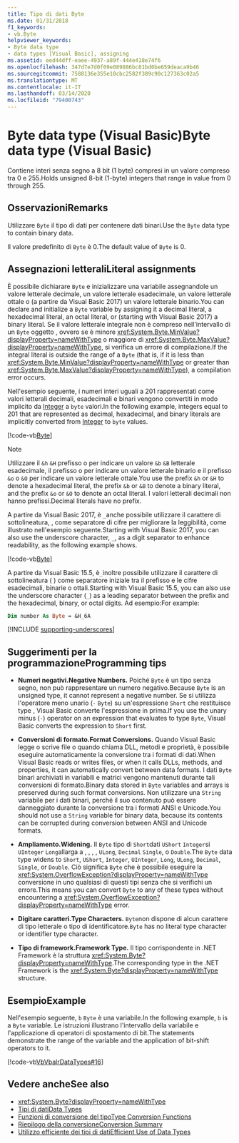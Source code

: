 ```yaml
---
title: Tipo di dati Byte
ms.date: 01/31/2018
f1_keywords:
- vb.Byte
helpviewer_keywords:
- Byte data type
- data types [Visual Basic], assigning
ms.assetid: eed44dff-eaee-4937-a89f-444e418e74f6
ms.openlocfilehash: 347d7e7d0f09e089886bc81bd0be659deaca9b46
ms.sourcegitcommit: 7588136e355e10cbc2582f389c90c127363c02a5
ms.translationtype: MT
ms.contentlocale: it-IT
ms.lasthandoff: 03/14/2020
ms.locfileid: "79400743"
---
```

# <a name="byte-data-type-visual-basic"></a><span data-ttu-id="cf522-102">Byte data type (Visual Basic)</span><span class="sxs-lookup"><span data-stu-id="cf522-102">Byte data type (Visual Basic)</span></span>

<span data-ttu-id="cf522-103">Contiene interi senza segno a 8 bit (1 byte) compresi in un valore compreso tra 0 e 255.</span><span class="sxs-lookup"><span data-stu-id="cf522-103">Holds unsigned 8-bit (1-byte) integers that range in value from 0 through 255.</span></span>

## <a name="remarks"></a><span data-ttu-id="cf522-104">Osservazioni</span><span class="sxs-lookup"><span data-stu-id="cf522-104">Remarks</span></span>

<span data-ttu-id="cf522-105">Utilizzare `Byte` il tipo di dati per contenere dati binari.</span><span class="sxs-lookup"><span data-stu-id="cf522-105">Use the `Byte` data type to contain binary data.</span></span>  
  
<span data-ttu-id="cf522-106">Il valore predefinito di `Byte` è 0.</span><span class="sxs-lookup"><span data-stu-id="cf522-106">The default value of `Byte` is 0.</span></span>

## <a name="literal-assignments"></a><span data-ttu-id="cf522-107">Assegnazioni letterali</span><span class="sxs-lookup"><span data-stu-id="cf522-107">Literal assignments</span></span>

<span data-ttu-id="cf522-108">È possibile dichiarare `Byte` e inizializzare una variabile assegnandole un valore letterale decimale, un valore letterale esadecimale, un valore letterale ottale o (a partire da Visual Basic 2017) un valore letterale binario.</span><span class="sxs-lookup"><span data-stu-id="cf522-108">You can declare and initialize a `Byte` variable by assigning it a decimal literal, a hexadecimal literal, an octal literal, or (starting with Visual Basic 2017) a binary literal.</span></span> <span data-ttu-id="cf522-109">Se il valore letterale integrale non è compreso nell'intervallo di un `Byte` oggetto , ovvero se è minore <xref:System.Byte.MinValue?displayProperty=nameWithType> o maggiore di <xref:System.Byte.MaxValue?displayProperty=nameWithType>, si verifica un errore di compilazione.</span><span class="sxs-lookup"><span data-stu-id="cf522-109">If the integral literal is outside the range of a `Byte` (that is, if it is less than <xref:System.Byte.MinValue?displayProperty=nameWithType> or greater than <xref:System.Byte.MaxValue?displayProperty=nameWithType>), a compilation error occurs.</span></span>

<span data-ttu-id="cf522-110">Nell'esempio seguente, i numeri interi uguali a 201 rappresentati come valori letterali decimali, esadecimali e binari vengono convertiti in modo implicito da [Integer](integer-data-type.md) a `byte` valori.</span><span class="sxs-lookup"><span data-stu-id="cf522-110">In the following example, integers equal to 201 that are represented as decimal, hexadecimal, and binary literals are implicitly converted from [Integer](integer-data-type.md) to `byte` values.</span></span>

[!code-vb[Byte](../../../../samples/snippets/visualbasic/language-reference/data-types/numeric-literals.vb#Byte)]

> [!NOTE]
> <span data-ttu-id="cf522-111">Utilizzare il `&h` `&H` prefisso o per indicare un valore `&b` `&B` letterale esadecimale, il prefisso o per indicare un valore letterale binario e il prefisso `&o` o `&O` per indicare un valore letterale ottale.</span><span class="sxs-lookup"><span data-stu-id="cf522-111">You use the prefix `&h` or `&H` to denote a hexadecimal literal, the prefix `&b` or `&B` to denote a binary literal, and the prefix `&o` or `&O` to denote an octal literal.</span></span> <span data-ttu-id="cf522-112">I valori letterali decimali non hanno prefissi.</span><span class="sxs-lookup"><span data-stu-id="cf522-112">Decimal literals have no prefix.</span></span>

<span data-ttu-id="cf522-113">A partire da Visual Basic 2017, è `_`anche possibile utilizzare il carattere di sottolineatura, , come separatore di cifre per migliorare la leggibilità, come illustrato nell'esempio seguente.</span><span class="sxs-lookup"><span data-stu-id="cf522-113">Starting with Visual Basic 2017, you can also use the underscore character, `_`, as a digit separator to enhance readability, as the following example shows.</span></span>

[!code-vb[Byte](../../../../samples/snippets/visualbasic/language-reference/data-types/numeric-literals.vb#ByteS)]  

<span data-ttu-id="cf522-114">A partire da Visual Basic 15.5, è`_`inoltre possibile utilizzare il carattere di sottolineatura ( ) come separatore iniziale tra il prefisso e le cifre esadecimali, binarie o ottali.</span><span class="sxs-lookup"><span data-stu-id="cf522-114">Starting with Visual Basic 15.5, you can also use the underscore character (`_`) as a leading separator between the prefix and the hexadecimal, binary, or octal digits.</span></span> <span data-ttu-id="cf522-115">Ad esempio:</span><span class="sxs-lookup"><span data-stu-id="cf522-115">For example:</span></span>

```vb
Dim number As Byte = &H_6A
```

[!INCLUDE [supporting-underscores](../../../../includes/vb-separator-langversion.md)]

## <a name="programming-tips"></a><span data-ttu-id="cf522-116">Suggerimenti per la programmazione</span><span class="sxs-lookup"><span data-stu-id="cf522-116">Programming tips</span></span>

- <span data-ttu-id="cf522-117">**Numeri negativi.**</span><span class="sxs-lookup"><span data-stu-id="cf522-117">**Negative Numbers.**</span></span> <span data-ttu-id="cf522-118">Poiché `Byte` è un tipo senza segno, non può rappresentare un numero negativo.</span><span class="sxs-lookup"><span data-stu-id="cf522-118">Because `Byte` is an unsigned type, it cannot represent a negative number.</span></span> <span data-ttu-id="cf522-119">Se si utilizza l'operatore meno unario (`-` `Byte`) su un'espressione `Short` che restituisce type , Visual Basic converte l'espressione in prima.</span><span class="sxs-lookup"><span data-stu-id="cf522-119">If you use the unary minus (`-`) operator on an expression that evaluates to type `Byte`, Visual Basic converts the expression to `Short` first.</span></span>
  
- <span data-ttu-id="cf522-120">**Conversioni di formato.**</span><span class="sxs-lookup"><span data-stu-id="cf522-120">**Format Conversions.**</span></span> <span data-ttu-id="cf522-121">Quando Visual Basic legge o scrive file o quando chiama DLL, metodi e proprietà, è possibile eseguire automaticamente la conversione tra i formati di dati.</span><span class="sxs-lookup"><span data-stu-id="cf522-121">When Visual Basic reads or writes files, or when it calls DLLs, methods, and properties, it can automatically convert between data formats.</span></span> <span data-ttu-id="cf522-122">I dati `Byte` binari archiviati in variabili e matrici vengono mantenuti durante tali conversioni di formato.</span><span class="sxs-lookup"><span data-stu-id="cf522-122">Binary data stored in `Byte` variables and arrays is preserved during such format conversions.</span></span> <span data-ttu-id="cf522-123">Non utilizzare una `String` variabile per i dati binari, perché il suo contenuto può essere danneggiato durante la conversione tra i formati ANSI e Unicode.</span><span class="sxs-lookup"><span data-stu-id="cf522-123">You should not use a `String` variable for binary data, because its contents can be corrupted during conversion between ANSI and Unicode formats.</span></span>

- <span data-ttu-id="cf522-124">**Ampliamento.**</span><span class="sxs-lookup"><span data-stu-id="cf522-124">**Widening.**</span></span> <span data-ttu-id="cf522-125">Il `Byte` tipo di `Short`dati `UShort` `Integer`si `UInteger` `Long`allarga a , , , , `ULong`, `Decimal` `Single`, o `Double`.</span><span class="sxs-lookup"><span data-stu-id="cf522-125">The `Byte` data type widens to `Short`, `UShort`, `Integer`, `UInteger`, `Long`, `ULong`, `Decimal`, `Single`, or `Double`.</span></span> <span data-ttu-id="cf522-126">Ciò significa `Byte` che è possibile eseguire la <xref:System.OverflowException?displayProperty=nameWithType> conversione in uno qualsiasi di questi tipi senza che si verifichi un errore.</span><span class="sxs-lookup"><span data-stu-id="cf522-126">This means you can convert `Byte` to any of these types without encountering a <xref:System.OverflowException?displayProperty=nameWithType> error.</span></span>
  
- <span data-ttu-id="cf522-127">**Digitare caratteri.**</span><span class="sxs-lookup"><span data-stu-id="cf522-127">**Type Characters.**</span></span> <span data-ttu-id="cf522-128">`Byte`non dispone di alcun carattere di tipo letterale o tipo di identificatore.</span><span class="sxs-lookup"><span data-stu-id="cf522-128">`Byte` has no literal type character or identifier type character.</span></span>

- <span data-ttu-id="cf522-129">**Tipo di framework.**</span><span class="sxs-lookup"><span data-stu-id="cf522-129">**Framework Type.**</span></span> <span data-ttu-id="cf522-130">Il tipo corrispondente in .NET Framework è la struttura <xref:System.Byte?displayProperty=nameWithType>.</span><span class="sxs-lookup"><span data-stu-id="cf522-130">The corresponding type in the .NET Framework is the <xref:System.Byte?displayProperty=nameWithType> structure.</span></span>

## <a name="example"></a><span data-ttu-id="cf522-131">Esempio</span><span class="sxs-lookup"><span data-stu-id="cf522-131">Example</span></span>

 <span data-ttu-id="cf522-132">Nell'esempio seguente, `b` `Byte` è una variabile.</span><span class="sxs-lookup"><span data-stu-id="cf522-132">In the following example, `b` is a `Byte` variable.</span></span> <span data-ttu-id="cf522-133">Le istruzioni illustrano l'intervallo della variabile e l'applicazione di operatori di spostamento di bit.</span><span class="sxs-lookup"><span data-stu-id="cf522-133">The statements demonstrate the range of the variable and the application of bit-shift operators to it.</span></span>

 [!code-vb[VbVbalrDataTypes#16](~/samples/snippets/visualbasic/VS_Snippets_VBCSharp/VbVbalrDataTypes/VB/Class1.vb#16)]  

## <a name="see-also"></a><span data-ttu-id="cf522-134">Vedere anche</span><span class="sxs-lookup"><span data-stu-id="cf522-134">See also</span></span>

- <xref:System.Byte?displayProperty=nameWithType>
- [<span data-ttu-id="cf522-135">Tipi di dati</span><span class="sxs-lookup"><span data-stu-id="cf522-135">Data Types</span></span>](../../../visual-basic/language-reference/data-types/index.md)
- [<span data-ttu-id="cf522-136">Funzioni di conversione del tipo</span><span class="sxs-lookup"><span data-stu-id="cf522-136">Type Conversion Functions</span></span>](../../../visual-basic/language-reference/functions/type-conversion-functions.md)
- [<span data-ttu-id="cf522-137">Riepilogo della conversione</span><span class="sxs-lookup"><span data-stu-id="cf522-137">Conversion Summary</span></span>](../../../visual-basic/language-reference/keywords/conversion-summary.md)
- [<span data-ttu-id="cf522-138">Utilizzo efficiente dei tipi di dati</span><span class="sxs-lookup"><span data-stu-id="cf522-138">Efficient Use of Data Types</span></span>](../../../visual-basic/programming-guide/language-features/data-types/efficient-use-of-data-types.md)

